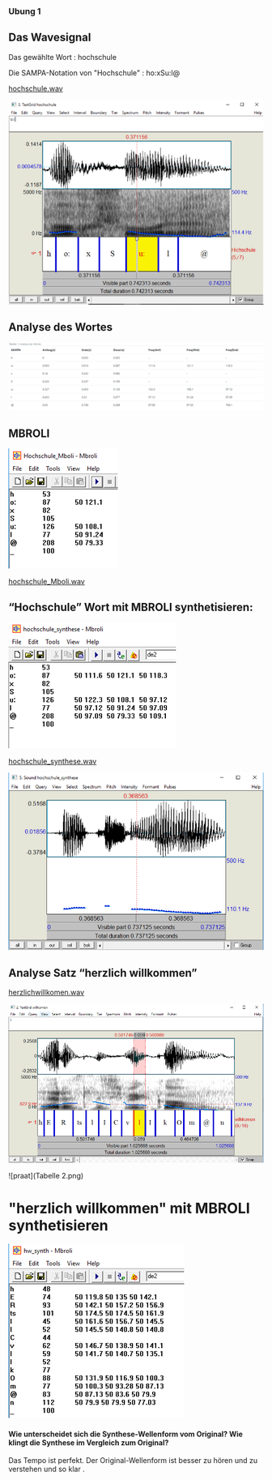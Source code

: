 ###  Ubung 1

##  Das Wavesignal
Das gewählte Wort : hochschule

Die SAMPA-Notation von "Hochschule" : ho:xSu:l@

[hochschule.wav](https://vocaroo.com/i/s1WPZiTJOgE5)

![Spektrum](Hochschule.PNG)

## Analyse des Wortes

![Tabelle 1](tabelle.PNG)

##  MBROLI 

![MBROLI](Hochschule_Mboli.png)


[hochschule_Mboli.wav](https://vocaroo.com/i/s1CptpcvBUj2)


##  “Hochschule” Wort mit MBROLI synthetisieren:

![synthese](hochschule_synthese.png)


[hochschule_synthese.wav](https://vocaroo.com/i/s1o51lwmUSQG)




![synthesee](Hochschule_Mboli_synthese.png)


##  Analyse Satz “herzlich willkommen”


[herzlichwillkomen.wav](https://vocaroo.com/i/s0IP3fKjfsuV)


![praat](hw_praat.png)



![praat](Tabelle 2.png)


# "herzlich willkommen" mit MBROLI synthetisieren

![hw_synthese](hw_synthese.png)


#### Wie unterscheidet sich die Synthese-Wellenform vom Original? Wie klingt die Synthese im Vergleich zum Original?

Das Tempo ist perfekt.
Der Original-Wellenform ist besser zu hören und zu verstehen und so klar .
